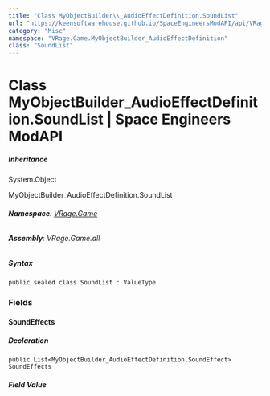 ```yaml
---
title: "Class MyObjectBuilder\\_AudioEffectDefinition.SoundList"
url: "https://keensoftwarehouse.github.io/SpaceEngineersModAPI/api/VRage.Game.MyObjectBuilder_AudioEffectDefinition.SoundList.html"
category: "Misc"
namespace: "VRage.Game.MyObjectBuilder_AudioEffectDefinition"
class: "SoundList"
---
```


# Class MyObjectBuilder\_AudioEffectDefinition.SoundList | Space Engineers ModAPI

##### Inheritance

System.Object

MyObjectBuilder\_AudioEffectDefinition.SoundList

###### **Namespace**: [VRage.Game](https://keensoftwarehouse.github.io/SpaceEngineersModAPI/api/VRage.Game.html)

###### **Assembly**: VRage.Game.dll

##### Syntax

```
public sealed class SoundList : ValueType
```

### [](#fields)Fields

#### [](#VRage_Game_MyObjectBuilder_AudioEffectDefinition_SoundList_SoundEffects)SoundEffects

##### Declaration

```
public List<MyObjectBuilder_AudioEffectDefinition.SoundEffect> SoundEffects
```

##### Field Value